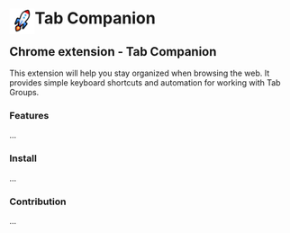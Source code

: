 # <img src="public/icons/favicon-96x96.png" width="45" align="left"> Tab Companion

## Chrome extension - Tab Companion
This extension will help you stay organized when browsing the web. It provides simple keyboard shortcuts and automation for working with Tab Groups.

### Features

...

### Install

...

### Contribution

...